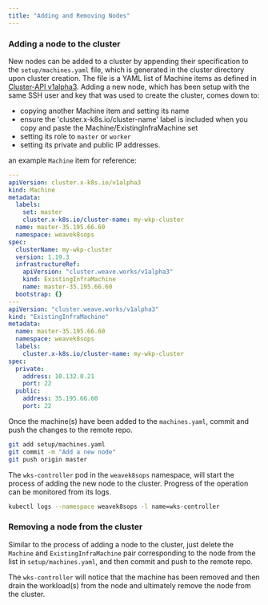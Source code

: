 ```yaml
---
title: "Adding and Removing Nodes"
---
```


### Adding a node to the cluster

New nodes can be added to a cluster by appending their specification to the `setup/machines.yaml` file, which is generated in the cluster directory upon cluster creation.
The file is a YAML list of Machine items as defined in [Cluster-API v1alpha3](https://cluster-api.sigs.k8s.io/developer/architecture/controllers/machine.html).
Adding a new node, which has been setup with the same SSH user and key that was used to create the cluster, comes down to:

- copying another Machine item and setting its name
- ensure the 'cluster.x-k8s.io/cluster-name' label is included when you copy and paste the Machine/ExistingInfraMachine set
- setting its role to `master` or `worker`
- setting its private and public IP addresses.

an example `Machine` item for reference:

```yaml
---
apiVersion: cluster.x-k8s.io/v1alpha3
kind: Machine
metadata:
  labels:
    set: master
    cluster.x-k8s.io/cluster-name: my-wkp-cluster
  name: master-35.195.66.60
  namespace: weavek8sops
spec:
  clusterName: my-wkp-cluster
  version: 1.19.3
  infrastructureRef:
    apiVersion: "cluster.weave.works/v1alpha3"
    kind: ExistingInfraMachine
    name: master-35.195.66.60
  bootstrap: {}
---
apiVersion: "cluster.weave.works/v1alpha3"
kind: "ExistingInfraMachine"
metadata:
  name: master-35.195.66.60
  namespace: weavek8sops
  labels:
    cluster.x-k8s.io/cluster-name: my-wkp-cluster
spec:
  private:
    address: 10.132.0.21
    port: 22
  public:
    address: 35.195.66.60
    port: 22
```

Once the machine(s) have been added to the `machines.yaml`, commit and push the changes to the remote repo.

```bash
git add setup/machines.yaml
git commit -m "Add a new node"
git push origin master
```

The `wks-controller` pod in the `weavek8sops` namespace, will start the process of adding the new node to the cluster.
Progress of the operation can be monitored from its logs.

```bash
kubectl logs --namespace weavek8sops -l name=wks-controller
```

### Removing a node from the cluster

Similar to the process of adding a node to the cluster, just delete the `Machine` and `ExistingInfraMachine` pair corresponding to the node
from the list in `setup/machines.yaml`, and then commit and push to the remote repo.

The `wks-controller` will notice that the machine has been removed and then drain the workload(s) from the node and ultimately remove the node from the cluster.

